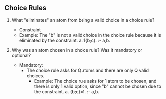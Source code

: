## Choice Rules

1. What "eliminates" an atom from being a valid choice in a choice rule? 
    - Constraint 
    - Example: The "b" is not a valid choice in the choice rule because it is eliminated by the constraint.
      a.
      1{b;c}.
      :- a,b.
      
2. Why was an atom chosen in a choice rule? Was it mandatory or optional?
    - Mandatory:
        * The choice rule asks for Q atoms and there are only Q valid choices.
            - Example: The choice rule asks for 1 atom to be chosen, and there is only 1 valid option, since "b" cannot be chosen due to the constraint.
              a.
              {b;c}=1.
              :- a,b.

